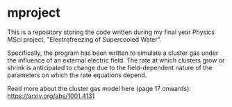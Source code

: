 # mproject

This is a repository storing the code written during my final year Physics MSci project, "Electrofreezing of Supercooled Water". 

Specifically, the program has been written to simulate a cluster gas under the influence of an external electric field. The rate at which clusters grow or shrink is anticipated to change due to the field-dependent nature of the parameters on which the rate equations depend.

Read more about the cluster gas model here (page 17 onwards): https://arxiv.org/abs/1001.4131
